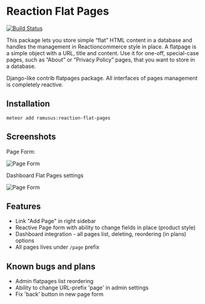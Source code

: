 Reaction Flat Pages
===================

[![Build Status](https://travis-ci.org/ramusus/reaction-flat-pages.png?branch=master)](https://travis-ci.org/ramusus/reaction-flat-pages)

This package lets you store simple “flat” HTML content in a database and handles the management in Reactioncommerce
style in place. A flatpage is a simple object with a URL, title and content. Use it for one-off, special-case pages,
such as “About” or “Privacy Policy” pages, that you want to store in a database.

Django-like contrib flatpages package. All interfaces of pages management is completely reactive.

Installation
------------

    meteor add ramusus:reaction-flat-pages

Screenshots
-----------

Page Form:

![Page Form](https://s3.amazonaws.com/f.cl.ly/items/41152z4341111Y180A1A/Image%202016-01-13%20at%206.07.56%20PM.png?v=03a9d106)

Dashboard Flat Pages settings 

![Page Form](https://s3.amazonaws.com/f.cl.ly/items/0q1v0n1R2w1B1e1m1L0o/Image%202016-01-13%20at%206.11.27%20PM.png?v=75ddc61d)

Features
--------

* Link "Add Page" in right sidebar
* Reactive Page form with ability to change fields in place (product style)
* Dashboard integration - all pages list, deleting, reordering (in plans) options
* All pages lives under `/page` prefix

Known bugs and plans
--------------------

* Admin flatpages list reordering
* Ability to change URL-prefix 'page' in admin settings
* Fix 'back' button in new page form
